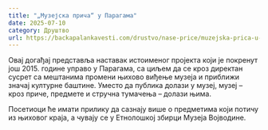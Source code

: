 ```yaml
---
title: "„Музејска прича“ у Парагама"
date: 2025-07-10
category: Друштво
url: https://backapalankavesti.com/drustvo/nase-price/muzejska-prica-u-paragama/
---
```


Овај догађај представља наставак истоименог пројекта који је покренут још 2015. године управо у Парагама, са циљем да се кроз директан сусрет са мештанима промени њихово виђење музеја и приближи значај културне баштине. Уместо да публика долази у музеј, музеј – кроз приче, предмете и стручна тумачења – долази њима.

Посетиоци ће имати прилику да сазнају више о предметима који потичу из њиховог краја, а чувају се у Етнолошкој збирци Музеја Војводине.
